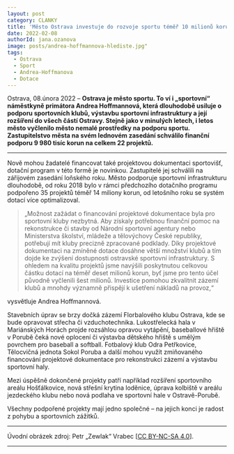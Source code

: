 ```yaml
---
layout: post
category: CLANKY
title: 'Město Ostrava investuje do rozvoje sportu téměř 10 milionů korun'
date: 2022-02-08
authorId: jana.ozanova
image: posts/andrea-hoffmannova-hlediste.jpg"
tags:				
  - Ostrava
  - Sport		
  - Andrea-Hoffmanova			
  - Dotace			
---
```


Ostrava, 08.února 2022 – **Ostrava je město sportu. To ví i „sportovní“ náměstkyně primátora Andrea Hoffmannová, která dlouhodobě usiluje o podporu sportovních klubů, výstavbu sportovní infrastruktury a její rozšíření do všech částí Ostravy. Stejně jako v minulých letech, i letos město vyčlenilo město nemalé prostředky na podporu sportu. Zastupitelstvo města na svém lednovém zasedání schválilo finanční podporu 9 980 tisíc korun na celkem 22 projektů.**

<hr />
Nově mohou žadatelé financovat také projektovou dokumentaci sportovišť, dotační program v této formě je novinkou. Zastupitelé jej schválili na zářijovém zasedání loňského roku. Město podporuje sportovní infrastrukturu dlouhodobě, od roku 2018 bylo v rámci předchozího dotačního programu podpořeno 35 projektů téměř 14 miliony korun, od letošního roku se systém dotací více optimalizoval.

>„Možnost zažádat o financování projektové dokumentace byla pro sportovní kluby nezbytná. Aby získaly potřebnou finanční pomoc na rekonstrukce či stavby od Národní sportovní agentury nebo Ministerstva školství, mládeže a tělovýchovy České republiky, potřebují mít kluby precizně zpracované podklady. Díky projektové dokumentaci na zmíněné dotace dosáhne větší množství klubů a tím dojde ke zvýšení dostupnosti ostravské sportovní infrastruktury. S ohledem na kvalitu projektů jsme navýšili poskytnutou celkovou částku dotací na téměř deset milionů korun, byť jsme pro tento účel původně vyčlenili šest milionů. Investice pomohou zkvalitnit zázemí klubů a mnohdy významně přispějí k ušetření nákladů na provoz,“

vysvětluje Andrea Hoffmannová.

Stavebních úprav se brzy dočká zázemí Florbalového klubu Ostrava, kde se bude opravovat střecha či vzduchotechnika. Lukostřelecká hala v Mariánských Horách projde rozsáhlou opravou vytápění, baseballové hřiště v Porubě čeká nové oplocení či výstavba dětského hřiště s umělým povrchem pro baseball a softball. Fotbalový klub Odra Petřkovice, Tělocvičná jednota Sokol Poruba a další mohou využít zmiňovaného financování projektové dokumentace pro rekonstrukci zázemí a výstavbu sportovní haly.

Mezi úspěšně dokončené projekty patří například rozšíření sportovního areálu Hošťálkovice, nová střešní krytina loděnice, úprava kolbiště v areálu jezdeckého klubu nebo nová podlaha ve sportovní hale v Ostravě-Porubě.

Všechny podpořené projekty mají jedno společné – na jejich konci je radost z pohybu a sportovních zážitků.

---

Úvodní obrázek zdroj: Petr „Zewlak“ Vrabec \[[CC BY-NC-SA 4.0](https://creativecommons.org/licenses/by-nc-sa/4.0/deed.cs)\].


- - -
